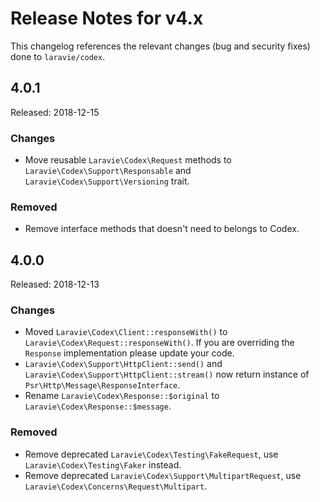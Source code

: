 # Release Notes for v4.x

This changelog references the relevant changes (bug and security fixes) done to `laravie/codex`.

## 4.0.1

Released: 2018-12-15

### Changes

* Move reusable `Laravie\Codex\Request` methods to `Laravie\Codex\Support\Responsable` and `Laravie\Codex\Support\Versioning` trait.

### Removed

* Remove interface methods that doesn't need to belongs to Codex.

## 4.0.0

Released: 2018-12-13

### Changes

* Moved `Laravie\Codex\Client::responseWith()` to `Laravie\Codex\Request::responseWith()`. If you are overriding the `Response` implementation please update your code.
* `Laravie\Codex\Support\HttpClient::send()` and `Laravie\Codex\Support\HttpClient::stream()` now return instance of `Psr\Http\Message\ResponseInterface`.
* Rename `Laravie\Codex\Response::$original` to `Laravie\Codex\Response::$message`.

### Removed

* Remove deprecated `Laravie\Codex\Testing\FakeRequest`, use `Laravie\Codex\Testing\Faker` instead.
* Remove deprecated `Laravie\Codex\Support\MultipartRequest`, use `Laravie\Codex\Concerns\Request\Multipart`.
